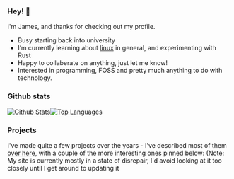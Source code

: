### Hey! 👋

I'm James, and thanks for checking out my profile.

- Busy starting back into university
- I’m currently learning about [linux](https://i-use-arch.fyi/james) in general, and experimenting with Rust
- Happy to collaberate on anything, just let me know!
- Interested in programming, FOSS and pretty much anything to do with technology.

### Github stats

[![Github Stats](https://github-readme-stats.vercel.app/api?username=James-McK&show_icons=true&count_private=true&hide=stars&bg_color=161320&text_color=D9E0EE&icon_color=DDB6F2&title_color=96CDFB)](https://github.com/anuraghazra/github-readme-stats)[![Top Languages](https://github-readme-stats.vercel.app/api/top-langs/?username=james-mck&layout=compact&bg_color=161320&text_color=D9E0EE&icon_color=DDB6F2&title_color=96CDFB)](https://github.com/anuraghazra/github-readme-stats)

### Projects

I've made quite a few projects over the years - I've described most of them [over here](https://mck.is/projects/), with a couple of the more interesting ones pinned below:
(Note: My site is currently mostly in a state of disrepair, I'd avoid looking at it too closely until I get around to updating it

